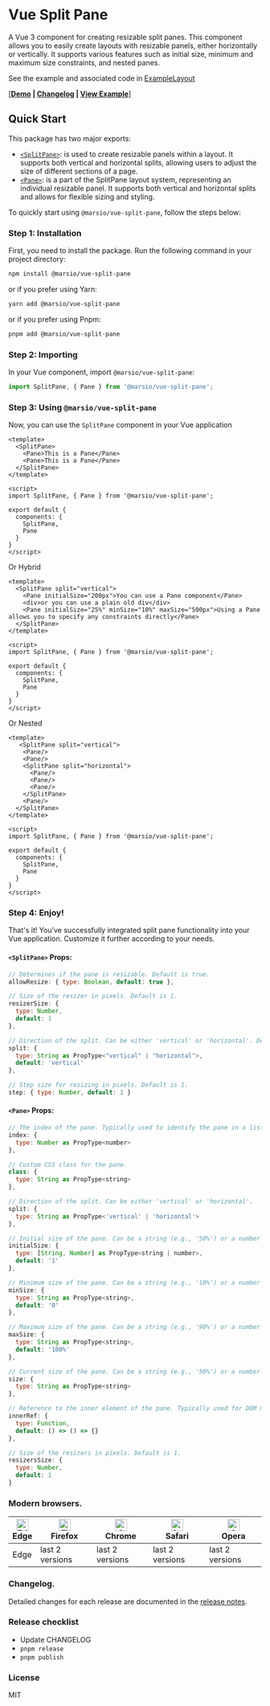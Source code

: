 # Vue Split Pane 

A Vue 3 component for creating resizable split panes. This component allows you to easily create layouts with resizable panels, either horizontally or vertically. It supports various features such as initial size, minimum and maximum size constraints, and nested panes.

See the example and associated code in [ExampleLayout](/example/example.js)

[**[Demo](http://110.41.33.162:9005/) | [Changelog](/CHANGELOG.md) | [View Example](/example/example.js)**]

## Quick Start

This package has two major exports:

* [`<SplitPane>`](/lib/SplitPane.tsx): is used to create resizable panels within a layout. It supports both vertical and horizontal splits, allowing users to adjust the size of different sections of a page.
* [`<Pane>`](/lib/Pane.tsx): is a part of the SplitPane layout system, representing an individual resizable panel. It supports both vertical and horizontal splits and allows for flexible sizing and styling.

To quickly start using `@marsio/vue-split-pane`, follow the steps below:

### Step 1: Installation

First, you need to install the package. Run the following command in your project directory:

```bash
npm install @marsio/vue-split-pane
```

or if you prefer using Yarn:

```bash
yarn add @marsio/vue-split-pane
```

or if you prefer using Pnpm:

```bash
pnpm add @marsio/vue-split-pane
```


### Step 2: Importing

In your Vue component, import `@marsio/vue-split-pane`:

```javascript
import SplitPane, { Pane } from '@marsio/vue-split-pane';
```

### Step 3: Using `@marsio/vue-split-pane`

Now, you can use the `SplitPane` component in your Vue application

```vue
<template>
  <SplitPane>
    <Pane>This is a Pane</Pane>
    <Pane>This is a Pane</Pane>
  </SplitPane>     
</template>

<script>
import SplitPane, { Pane } from '@marsio/vue-split-pane';

export default {
  components: {
    SplitPane,
    Pane
  }
}
</script>
```
Or Hybrid

```vue
<template>
  <SplitPane split="vertical">
    <Pane initialSize="200px">You can use a Pane component</Pane>
    <div>or you can use a plain old div</div>
    <Pane initialSize="25%" minSize="10%" maxSize="500px">Using a Pane allows you to specify any constraints directly</Pane>
  </SplitPane>    
</template>

<script>
import SplitPane, { Pane } from '@marsio/vue-split-pane';

export default {
  components: {
    SplitPane,
    Pane
  }
}
</script>
```

Or Nested

```vue
<template>
   <SplitPane split="vertical">
    <Pane/>
    <Pane/>
    <SplitPane split="horizontal">
      <Pane/>
      <Pane/>
      <Pane/>
    </SplitPane>
    <Pane/>
  </SplitPane>  
</template>

<script>
import SplitPane, { Pane } from '@marsio/vue-split-pane';

export default {
  components: {
    SplitPane,
    Pane
  }
}
</script>
```

### Step 4: Enjoy!

That's it! You've successfully integrated split pane functionality into your Vue application. Customize it further according to your needs.


#### `<SplitPane>` Props:

```js
// Determines if the pane is resizable. Default is true.
allowResize: { type: Boolean, default: true },

// Size of the resizer in pixels. Default is 1.
resizerSize: {
  type: Number,
  default: 1
},

// Direction of the split. Can be either 'vertical' or 'horizontal'. Default is 'vertical'.
split: {
  type: String as PropType<"vertical" | "horizontal">,
  default: 'vertical'
},

// Step size for resizing in pixels. Default is 1.
step: { type: Number, default: 1 }
```

#### `<Pane>` Props:

```js
// The index of the pane. Typically used to identify the pane in a list.
index: {
  type: Number as PropType<number>
},

// Custom CSS class for the pane.
class: {
  type: String as PropType<string>
},

// Direction of the split. Can be either 'vertical' or 'horizontal'.
split: {
  type: String as PropType<'vertical' | 'horizontal'>
},

// Initial size of the pane. Can be a string (e.g., '50%') or a number (e.g., 200).
initialSize: {
  type: [String, Number] as PropType<string | number>,
  default: '1'
},

// Minimum size of the pane. Can be a string (e.g., '10%') or a number (e.g., 100px).
minSize: {
  type: String as PropType<string>,
  default: '0'
},

// Maximum size of the pane. Can be a string (e.g., '90%') or a number (e.g., 500px).
maxSize: {
  type: String as PropType<string>,
  default: '100%'
},

// Current size of the pane. Can be a string (e.g., '50%') or a number (e.g., 200).
size: {
  type: String as PropType<string>
},

// Reference to the inner element of the pane. Typically used for DOM manipulation.
innerRef: {
  type: Function,
  default: () => () => {}
},

// Size of the resizers in pixels. Default is 1.
resizersSize: {
  type: Number,
  default: 1
}
```

### Modern browsers.

| [<img src="https://raw.githubusercontent.com/alrra/browser-logos/master/src/edge/edge_48x48.png" alt="Edge" width="24px" height="24px" />](http://godban.github.io/browsers-support-badges/)</br>Edge | [<img src="https://raw.githubusercontent.com/alrra/browser-logos/master/src/firefox/firefox_48x48.png" alt="Firefox" width="24px" height="24px" />](http://godban.github.io/browsers-support-badges/)</br>Firefox | [<img src="https://raw.githubusercontent.com/alrra/browser-logos/master/src/chrome/chrome_48x48.png" alt="Chrome" width="24px" height="24px" />](http://godban.github.io/browsers-support-badges/)</br>Chrome | [<img src="https://raw.githubusercontent.com/alrra/browser-logos/master/src/safari/safari_48x48.png" alt="Safari" width="24px" height="24px" />](http://godban.github.io/browsers-support-badges/)</br>Safari | [<img src="https://raw.githubusercontent.com/alrra/browser-logos/master/src/opera/opera_48x48.png" alt="Opera" width="24px" height="24px" />](http://godban.github.io/browsers-support-badges/)</br>Opera |
| --- | --- | --- | --- | --- |
| Edge | last 2 versions | last 2 versions | last 2 versions | last 2 versions |

### Changelog.

Detailed changes for each release are documented in the [release notes](CHANGELOG.md).

### Release checklist

- Update CHANGELOG
- `pnpm release`
- `pnpm publish`

### License

MIT

